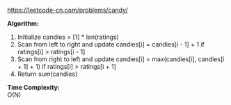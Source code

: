 https://leetcode-cn.com/problems/candy/ <br />

**Algorithm:** <br />
1. Initialize candies = [1] * len(ratings) <br />
2. Scan from left to right and update candies[i] = candies[i - 1] + 1 if ratings[i] > ratings[i - 1] <br />
3. Scan from right to left and update candies[i] = max(candies[i], candies[i + 1] + 1) if ratings[i] > ratings[i + 1] <br />
4. Return sum(candies) <br />

**Time Complexity:** <br />
O(N)